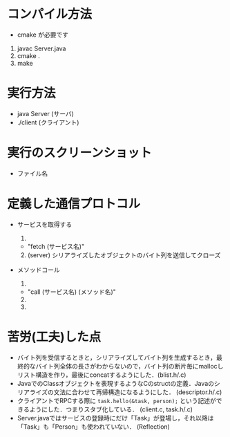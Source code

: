 # コンパイル方法

- cmake が必要です


1. javac Server.java
2. cmake .
3. make



# 実行方法

- java Server (サーバ)
- ./client (クライアント)


# 実行のスクリーンショット

- ファイル名


# 定義した通信プロトコル

- サービスを取得する
  1. [client]: スペース区切りの文字列によるコマンドを送信
    - "fetch (サービス名)"
  2. (server) シリアライズしたオブジェクトのバイト列を送信してクローズ


- メソッドコール
  1. [client]: スペース区切りの文字列によるコマンドを送信
    - "call (サービス名) (メソッド名)"
  2. [client]: 4バイト(BE)でその後のバイト列の長さを送信
  3. [client]: シリアライズした第1引数のオブジェクトのバイト列を送信



# 苦労(工夫)した点

- バイト列を受信するときと，シリアライズしてバイト列を生成するとき，最終的なバイト列全体の長さがわからないので，バイト列の断片毎にmallocしリスト構造を作り，最後にconcatするようにした．(blist.h/.c)
- JavaでのClassオブジェクトを表現するようなCのstructの定義．Javaのシリアライズの文法に合わせて再帰構造になるようにした． (descriptor.h/.c)
- クライアントでRPCする際に `task.hello(&task, person);` という記述ができるようにした．つまりスタブ化している． (client.c, task.h/.c)
- Server.javaではサービスの登録時にだけ「Task」が登場し，それ以降は「Task」も「Person」も使われていない． (Reflection)
